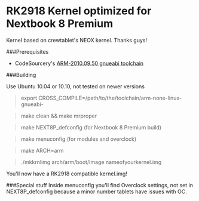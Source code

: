 RK2918 Kernel optimized for Nextbook 8 Premium 
=====================

Kernel based on crewtablet's NEOX kernel. Thanks guys!

###Prerequisites
* CodeSourcery's [ARM-2010.09.50 gnueabi toolchain](http://www.codesourcery.com/sgpp/lite/arm/portal/package7851/public/arm-none-linux-gnueabi/arm-2010.09-50-arm-none-linux-gnueabi-i686-pc-linux-gnu.tar.bz2)

###Building

Use Ubuntu 10.04 or 10.10, not tested on newer versions

> export CROSS_COMPILE=/path/to/the/toolchain/arm-none-linux-gnueabi-

> make clean && make mrproper

> make NEXT8P_defconfig (for Nextbook 8 Premium build)

> make menuconfig (for modules and overclock)

> make ARCH=arm

> ./mkkrnlimg arch/arm/boot/Image nameofyourkernel.img

You'll now have a RK2918 compatible kernel.img!

###Special stuff
Inside menuconfig you'll find Overclock settings, not set in NEXT8P_defconfig because a minor number tablets have issues with OC.
